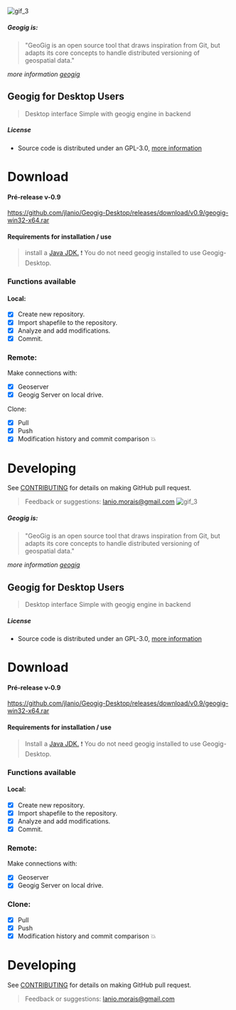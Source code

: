 ![gif_3](https://cloud.githubusercontent.com/assets/10765588/23562069/ed3e02ee-000e-11e7-8ea4-f1d3640468c7.gif)

##### Geogig is:
> "GeoGig is an open source tool that draws inspiration from Git, but adapts its core concepts to handle distributed versioning of geospatial data."

*more information [geogig](http://geogig.org/)*

## Geogig for Desktop Users
> Desktop interface Simple with geogig engine in backend
##### **License**

* Source code is distributed under an GPL-3.0, [more information](https://github.com/jlanio/Geogig-Desktop/blob/master/LICENSE)

# **Download**
#### Pré-release v-0.9
 https://github.com/jlanio/Geogig-Desktop/releases/download/v0.9/geogig-win32-x64.rar
#### Requirements for installation / use

> install a [Java JDK.](http://www.oracle.com/technetwork/java/javase/downloads/jdk8-downloads-2133151.html)
> :heavy_exclamation_mark: You do not need geogig installed to use
> Geogig-Desktop.

### Functions available
#### Local:
- [x] Create new repository.
- [x] Import shapefile to the repository.
- [x] Analyze and add modifications.
- [x] Commit.
### Remote:
Make connections with:
- [x] Geoserver
- [x] Geogig Server on local drive.

Clone:
- [x] Pull
- [x] Push
- [x] Modification history and commit comparison :boom:
# **Developing**
See [CONTRIBUTING](https://github.com/jlanio/Geogig-Desktop/blob/master/CONTRIBUTING.md) for details on making GitHub pull request.
> Feedback or suggestions: lanio.morais@gmail.com
![gif_3](https://cloud.githubusercontent.com/assets/10765588/23562069/ed3e02ee-000e-11e7-8ea4-f1d3640468c7.gif)

##### Geogig is:
>"GeoGig is an open source tool that draws inspiration from Git, but adapts its core concepts to handle distributed versioning of geospatial data."

*more information [geogig](http://geogig.org/)*

## Geogig for Desktop Users
> Desktop interface Simple with geogig engine in backend
##### **License**

* Source code is distributed under an GPL-3.0, [more information](https://github.com/jlanio/Geogig-Desktop/blob/master/LICENSE)

# **Download**
#### Pré-release v-0.9
 https://github.com/jlanio/Geogig-Desktop/releases/download/v0.9/geogig-win32-x64.rar
#### Requirements for installation / use

> Install a [Java JDK.](http://www.oracle.com/technetwork/java/javase/downloads/jdk8-downloads-2133151.html)
> :heavy_exclamation_mark: You do not need geogig installed to use Geogig-Desktop.

### Functions available
#### Local:
- [x] Create new repository.
- [x] Import shapefile to the repository.
- [x] Analyze and add modifications.
- [x] Commit.

### Remote:
Make connections with:
- [x] Geoserver
- [x] Geogig Server on local drive.

### Clone:
- [x] Pull
- [x] Push
- [x] Modification history and commit comparison :boom:

# **Developing**

See [CONTRIBUTING](https://github.com/jlanio/Geogig-Desktop/blob/master/CONTRIBUTING.md) for details on making GitHub pull request.
> Feedback or suggestions: lanio.morais@gmail.com
